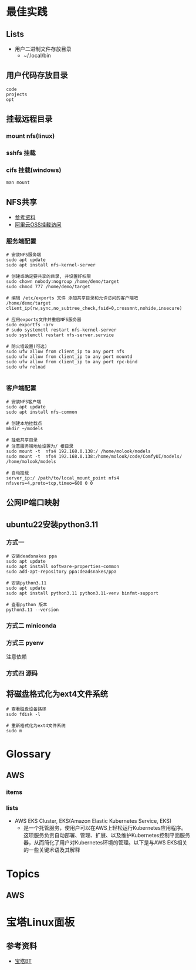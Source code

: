 # 最佳实践

## Lists

- 用户二进制文件存放目录
    - ~/.local/bin

## 用户代码存放目录

```shell
code
projects
opt
```

## 

## 挂载远程目录

### mount nfs(linux)


### sshfs 挂载

### cifs 挂载(windows)

```shell
man mount
```

## NFS共享

- [参考资料](https://access.redhat.com/documentation/zh-cn/red_hat_enterprise_linux/8/html/managing_file_systems/mounting-nfs-shares_managing-file-systems#doc-wrapper)
- [阿里云OSS挂载访问](https://help.aliyun.com/zh/nas/user-guide/file-system-mounting/)

### 服务端配置

```shell
# 安装NFS服务端
sudo apt update
sudo apt install nfs-kernel-server

# 创建或确定要共享的目录, 并设置好权限
sudo chown nobody:nogroup /home/demo/target
sudo chmod 777 /home/demo/target

# 编辑 /etc/exports 文件 添加共享目录和允许访问的客户端吧
/home/demo/target client_ip(rw,sync,no_subtree_check,fsid=0,crossmnt,nohide,insecure)

# 应用exports文件并重启NFS服务器
sudo exportfs -arv
# sudo systemctl restart nfs-kernel-server
sudo systemctl restart nfs-server.service 

# 防火墙设置(可选)
sudo ufw allow from client_ip to any port nfs
sudo ufw allow from client_ip to any port mountd
sudo ufw allow from client_ip to any port rpc-bind
sudo ufw reload


```

### 客户端配置

```shell
# 安装NFS客户端
sudo apt update
sudo apt install nfs-common

# 创建本地挂载点
mkdir ~/models

# 挂载共享目录
# 注意服务端地址设置为/ 根目录
sudo mount -t  nfs4 192.168.0.138:/ /home/molook/models
sudo mount -t  nfs4 192.168.0.138:/home/molook/code/ComfyUI/models/ /home/molook/models

# 自动挂载
server_ip:/ /path/to/local_mount_point nfs4 nfsvers=4,proto=tcp,timeo=600 0 0

```



## 公网IP端口映射



## ubuntu22安装python3.11

### 方式一

```shell
# 安装deadsnakes ppa
sudo apt update
sudo apt install software-properties-common
sudo add-apt-repository ppa:deadsnakes/ppa

# 安装python3.11
sudo apt update
sudo apt install python3.11 python3.11-venv binfmt-support

# 查看python 版本
python3.11 --version

```

### 方式二 miniconda



### 方式三 pyenv

注意依赖



### 方式四 源码

## 将磁盘格式化为ext4文件系统

```shell
# 查看磁盘设备路径
sudo fdisk -l

# 重新格式化为ext4文件系统
sudo m

```



# Glossary

## AWS

### items

### lists

- AWS EKS Cluster, EKS(Amazon Elastic Kubernetes Service, EKS)
    - 是一个托管服务，使用户可以在AWS上轻松运行Kubernetes应用程序。这项服务负责自动部署、管理、扩展、以及维护Kubernetes控制平面服务器，从而简化了用户对Kubernetes环境的管理。以下是与AWS EKS相关的一些关键术语及其解释



# Topics



## AWS



# 宝塔Linux面板

## 参考资料

- [宝塔BT](https://www.bt.cn/new/index.html)
